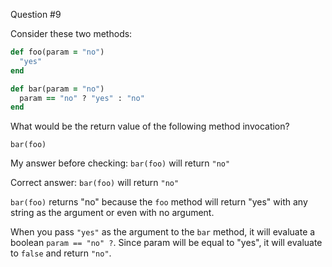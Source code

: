 Question #9

Consider these two methods:

```ruby
def foo(param = "no")
  "yes"
end

def bar(param = "no")
  param == "no" ? "yes" : "no"
end
```

What would be the return value of the following method invocation?

`bar(foo)`

My answer before checking: `bar(foo)` will return `"no"`

Correct answer: `bar(foo)` will return `"no"`

`bar(foo)` returns "no" because the `foo` method will return "yes" with any
string as the argument or even with no argument.

When you pass `"yes"` as the argument to the `bar` method, it will evaluate a
boolean `param == "no" ?`. Since param will be equal to "yes", it will evaluate
to `false` and return `"no"`.

